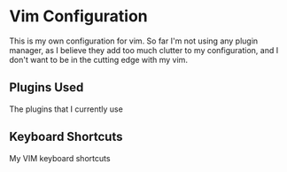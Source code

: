 Vim Configuration
========================

This is my own configuration for vim. So far I'm not using any plugin manager, as I believe they add too much
clutter to my configuration, and I don't want to be in the cutting edge with my vim.

Plugins Used
------------------------

The plugins that I currently use


Keyboard Shortcuts
------------------------

My VIM keyboard shortcuts

